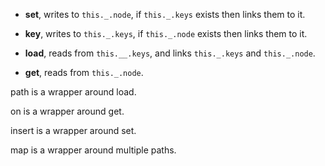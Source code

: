 - **set**, writes to `this._.node`, if `this._.keys` exists then links them to it.
- **key**, writes to `this._.keys`, if `this._.node` exists then links them to it.


- **load**, reads from `this.__.keys`, and links `this._.keys` and `this._.node`.
- **get**, reads from `this._.node`.


path is a wrapper around load.

on is a wrapper around get.

insert is a wrapper around set.

map is a wrapper around multiple paths.